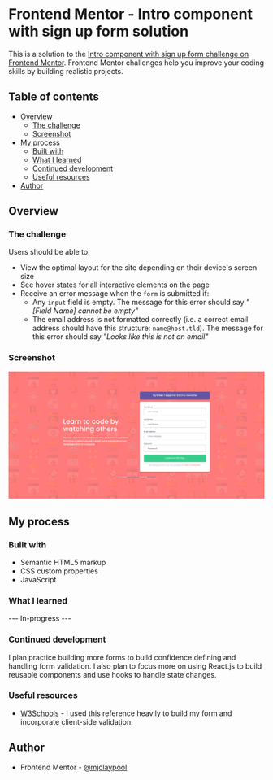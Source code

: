 # Frontend Mentor - Intro component with sign up form solution

This is a solution to the [Intro component with sign up form challenge on Frontend Mentor](https://www.frontendmentor.io/challenges/intro-component-with-signup-form-5cf91bd49edda32581d28fd1). Frontend Mentor challenges help you improve your coding skills by building realistic projects.

## Table of contents

- [Overview](#overview)
  - [The challenge](#the-challenge)
  - [Screenshot](#screenshot)
- [My process](#my-process)
  - [Built with](#built-with)
  - [What I learned](#what-i-learned)
  - [Continued development](#continued-development)
  - [Useful resources](#useful-resources)
- [Author](#author)

## Overview

### The challenge

Users should be able to:

- View the optimal layout for the site depending on their device's screen size
- See hover states for all interactive elements on the page
- Receive an error message when the `form` is submitted if:
  - Any `input` field is empty. The message for this error should say *"[Field Name] cannot be empty"*
  - The email address is not formatted correctly (i.e. a correct email address should have this structure: `name@host.tld`). The message for this error should say *"Looks like this is not an email"*

### Screenshot

![](./design/Solution-Screenshot_Intro-component-with-sign-up-form.png)

## My process

### Built with

- Semantic HTML5 markup
- CSS custom properties
- JavaScript

### What I learned

--- In-progress ---

### Continued development

I plan practice building more forms to build confidence defining and handling form validation. I also plan to focus more on using React.js to build reusable components and use hooks to handle state changes.

### Useful resources

- [W3Schools](https://www.w3schools.com/js/js_validation.asp) - I used this reference heavily to build my form and incorporate client-side validation.

## Author

- Frontend Mentor - [@mjclaypool](https://www.frontendmentor.io/profile/mjclaypool)
